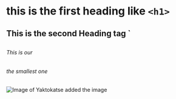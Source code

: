 # this is the first heading like `<h1>`  
## This is the second Heading tag `<h2>
###### This is our <h6> the smallest one
![Image of Yaktokatse](https://octodex.github.com/images/yaktocat.png)
added the image
